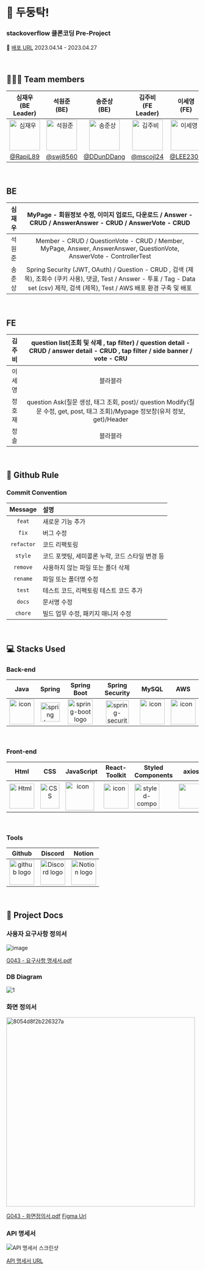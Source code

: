 

# 🥁 두둥탁! 

### stackoverflow 클론코딩 Pre-Project
🔖 [배포 URL](http://ec2-13-125-39-247.ap-northeast-2.compute.amazonaws.com/) 2023.04.14 - 2023.04.27


</br>

## 🧑‍🤝‍🧑 Team members
| 심재우<br>(BE Leader) | 석원준<br>(BE) | 송준상<br>(BE) | 김주비<br>(FE Leader) | 이세영<br>(FE) | 정호재<br>(FE) | 정솔<br>(FE) |
|:--------:| :--------: | :--------: | :--------: | :--------: | :--------: |  :--------: |
| <img src="https://i.imgur.com/2W7hWws.png" alt="심재우" width="80" height="80">| <img src="https://i.imgur.com/VxPdMLO.png" alt="석원준" width="80" height="80"> | <img src="https://i.imgur.com/LniOIND.jpg" alt="송준상" width="80" height="80"> | <img src="https://i.imgur.com/1XuB3kW.png" alt="김주비" width="80" height="80"> | <img src="https://i.imgur.com/Ecsz5WA.png" alt="이세영" width="80" height="80"> | <img src="https://i.imgur.com/PCrM3bM.png" alt="정호재" width="80" height="80"> |<img src="https://i.imgur.com/FHz0HxW.png" alt="정솔" width="80" height="80"> |
|[@RapiL89](https://github.com/RapiL89) | [@swj8560](https://github.com/swj8560) | [@DDunDDang](https://github.com/DDunDDang) | [@mscojl24](https://github.com/mscojl24) | [@LEE2302](https://github.com/LEE2302) | [@JHJFE](https://github.com/JHJFE) | [@lyssoi](https://github.com/lyssoi) |


</br>

## BE

| 심재우 | MyPage - 회원정보 수정, 이미지 업로드, 다운로드 / Answer - CRUD  / AnswerAnswer - CRUD / AnswerVote - CRUD |
|:--------:| :--------: |
| 석원준 | Member - CRUD / QuestionVote - CRUD / Member, MyPage, Answer, AnswerAnswer, QuestionVote, AnswerVote - ControllerTest |
| 송준상 |  Spring Security (JWT, OAuth) / Question - CRUD , 검색 (제목), 조회수 (쿠키 사용), 댓글, Test / Answer - 투표 / Tag - Data set (csv) 제작, 검색 (제목), Test / AWS 배포 환경 구축 및 배포 |

</br>

## FE

| 김주비 | question list(조회 및 삭제 , tap filter) / question detail - CRUD / answer detail - CRUD , tap filter / side banner / vote - CRU |
|:--------:| :--------: |
| 이세영 | 블라블라 |
| 정호재 |question Ask(질문 생성, 태그 조회, post)/ question Modify(질문 수정, get, post, 태그 조회)/Mypage 정보창(유저 정보, get)/Header|
| 정솔 | 블라블라 |

</br>


## 🔗 Github Rule

### Commit Convention

|  Message   | 설명                                                  |
| :--------: | :---------------------------------------------------- |
| `feat` | 새로운 기능 추가 |
| `fix` | 버그 수정 |
| `refactor` | 코드 리팩토링 |
| `style` | 코드 포맷팅, 세미콜론 누락, 코드 스타일 변경 등 |
| `remove` | 사용하지 않는 파일 또는 폴더 삭제 |
| `rename` | 파일 또는 폴더명 수정 |
| `test` | 테스트 코드, 리펙토링 테스트 코드 추가 |
| `docs` | 문서명 수정 |
| `chore` | 빌드 업무 수정, 패키지 매니저 수정 |


</br>

## 💻 Stacks Used
### Back-end
|   Java   |   Spring   |   Spring Boot   |   Spring Security   |   MySQL   |   AWS   |
| :----------------------------------------------------------: | :----------------------------------------------------------: | :----------------------------------------------------------: | :----------------------------------------------------------: | :----------------------------------------------------------: | :----------------------------------------------------------: |
| <div style="display: flex; align-items: flex-start;"><img src="https://techstack-generator.vercel.app/java-icon.svg" alt="icon" width="65" height="65" /></div> | <img alt="spring logo" src="https://www.vectorlogo.zone/logos/springio/springio-icon.svg" height="50" width="50" > | <img alt="spring-boot logo" src="https://t1.daumcdn.net/cfile/tistory/27034D4F58E660F616" width="65" height="65" > |  <img alt="spring-security logo" width="60px" src="https://camo.githubusercontent.com/923e99a57f8a456fdade5f65b35ada254be277612ddc991afb702d8dfd880d4f/68747470733a2f2f63646e2e73696d706c6569636f6e732e6f72672f737072696e677365637572697479" width="85" height=auto > | <div style="display: flex; align-items: flex-start;"><img src="https://techstack-generator.vercel.app/mysql-icon.svg" alt="icon" width="65" height="65" /></div> | <div style="display: flex; align-items: flex-start;"><img src="https://techstack-generator.vercel.app/aws-icon.svg" alt="icon" width="65" height="65" /></div> |

</br>

### Front-end
|     Html     |     CSS     |     JavaScript     |     React-Toolkit     |     Styled<br>Components     |     axios     |      esLint     |     Figma     |     React<br>Router     |
| :----------------------------------------------------------: | :----------------------------------------------------------: | :----------------------------------------------------------: | :----------------------------------------------------------: | :----------------------------------------------------------: | :----------------------------------------------------------: | :----------------------------------------------------------: | :----------------------------------------------------------: | :----------------------------------------------------------: |
| <img alt="Html" src ="https://upload.wikimedia.org/wikipedia/commons/thumb/6/61/HTML5_logo_and_wordmark.svg/440px-HTML5_logo_and_wordmark.svg.png" width="65" height="65" /> | <div style="display: flex; align-items: flex-start;"><img src="https://user-images.githubusercontent.com/111227745/210204643-4c3d065c-59ec-481d-ac13-cea795730835.png" alt="CSS" width="50" height="65" /></div> | <div style="display: flex; align-items: flex-start;"><img src="https://techstack-generator.vercel.app/js-icon.svg" alt="icon" width="75" height="75" /></div> | <div style="display: flex; align-items: flex-start;"><img src="https://techstack-generator.vercel.app/react-icon.svg" alt="icon" width="65" height="65" /></div> | <div style="display: flex; align-items: flex-start;"><img src="https://styled-components.com/logo.png" alt="styled-components icon" width="65" height="65" /></div> | <div style="display: flex; align-items: flex-start;"><img src="https://axios-http.com/assets/logo.svg" width="65" height="65"/></div> | <div style="display: flex; align-items: flex-start;"><img src="https://user-images.githubusercontent.com/81786662/210204062-cb572e61-2027-4a9b-a52c-0eac83bcf703.jpeg" width="100" height="65"/></div> | <div style="display: flex; align-items: flex-start;"><img src="https://www.vectorlogo.zone/logos/figma/figma-icon.svg" width="100" height="65"/></div> | <div style="display: flex; align-items: flex-start;"><img src="https://reactrouter.com/_brand/react-router-stacked-color.svg" width="100" height="65"/></div> |

</br>

### Tools
| Github | Discord | Notion | 
| :--------: | :--------: | :------: |
| <img alt="github logo" src="https://techstack-generator.vercel.app/github-icon.svg" width="65" height="65"> | <img alt="Discord logo" src="https://assets-global.website-files.com/6257adef93867e50d84d30e2/62595384e89d1d54d704ece7_3437c10597c1526c3dbd98c737c2bcae.svg" height="65" width="65"> | <img alt="Notion logo" src="https://www.notion.so/cdn-cgi/image/format=auto,width=640,quality=100/front-static/shared/icons/notion-app-icon-3d.png" height="65" width="65"> |

</br>

## 🔖 Project Docs

### 사용자 요구사항 정의서

![image](https://user-images.githubusercontent.com/119921683/234832126-ef30ebd8-cbf6-4fb8-ad36-a9644c8f753d.png)

[G043 - 요구사항 명세서.pdf](https://github.com/codestates-seb/seb43_pre_032/files/11341763/G043.-.2F.2F.-.pdf)

### DB Diagram
![1](https://user-images.githubusercontent.com/119921683/234817303-f3ad427e-1033-45c8-b305-e384ea4b07b7.png)

### 화면 정의서

<img width="494" alt="8054d8f2b226327a" src="https://user-images.githubusercontent.com/119921683/234822684-2447d8f6-747f-4e86-990b-26fab208cddc.png">

[G043 - 화면정의서.pdf](https://github.com/codestates-seb/seb43_pre_032/files/11341899/G043.-.2F.2F.-.pdf)
[Figma Url](http://figma.com/file/6Rpo1TChF74rUwzyAEfxDQ/Stackoverflow-wireframe?node-id=0-1&t=1TEbmcQJrwdnn1hJ-0)

### API 명세서

![API 명세서 스크린샷](https://user-images.githubusercontent.com/120303851/234854961-262d3574-d4eb-49ee-8815-7be4d87403cc.png)


[API 명세서 URL](https://turbo-adventure-7vlnryg.pages.github.io/)

</br>

                                        
                                        
